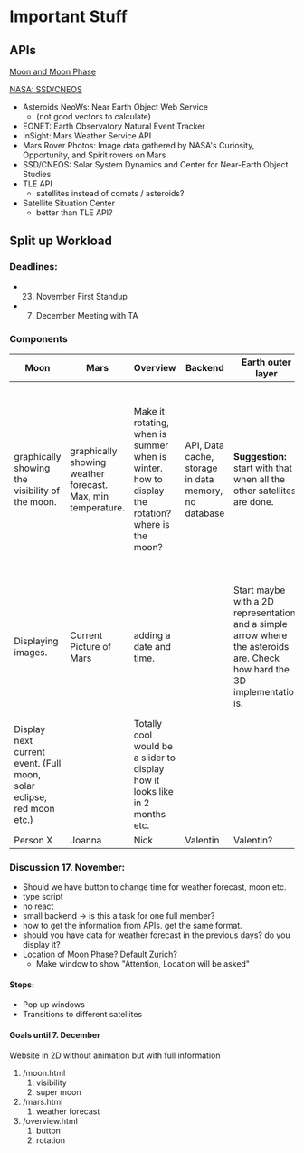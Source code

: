 # Important Stuff


## APIs

[Moon and Moon Phase](https://dev.qweather.com/en/docs/api/astronomy/moon-and-moon-phase/)

[NASA: SSD/CNEOS](https://api.nasa.gov/)
- Asteroids NeoWs: Near Earth Object Web Service
  - (not good vectors to calculate)
- EONET: Earth Observatory Natural Event Tracker
- InSight: Mars Weather Service API
- Mars Rover Photos: Image data gathered by NASA's Curiosity, Opportunity, and Spirit rovers on Mars
- SSD/CNEOS: Solar System Dynamics and Center for Near-Earth Object Studies
- TLE API 
  - satellites instead of comets / asteroids?
- Satellite Situation Center 
  - better than TLE API?

## Split up Workload

### Deadlines: 
- 23. November First Standup 
- 7. December Meeting with TA

### Components
|Moon|Mars|Overview|Backend|Earth outer layer|Earth inner layer|
|-|-|-|-|-|-|
|graphically showing the visibility of the moon.  | graphically showing weather forecast. Max, min temperature.|Make it rotating, when is summer when is winter. how to display the rotation? where is the moon?  |API, Data cache, storage in data memory, no database|**Suggestion:** start with that when all the other satellites are done. |Maybe keep it simple. Just an arrow to show where a storm is. you could do it with three different maps where different parts of the earth is. 
|Displaying images.|Current Picture of Mars|adding a date and time.||Start maybe with a 2D representation and a simple arrow where the asteroids are. Check how hard the 3D implementation is.| Display an arrow with *There is a storm in Arizona* and explain Button to change between C and F.where, what when.
|Display next current event. (Full moon, solar eclipse, red moon etc.)||Totally cool would be a slider to display how it looks like in 2 months etc.|||Maybe a red dot and when you press on it you see the further information.
|Person X|Joanna|Nick|Valentin|Valentin?|Valentin?|


### Discussion 17. November:
- Should we have button to change time for weather forecast, moon etc.
- type script
- no react
- small backend $\rightarrow$ is this a task for one full member?
- how to get the information from APIs. get the same format.
- should you have data for weather forecast in the previous days? do you display it?
- Location of Moon Phase? Default Zurich?
  - Make window to show "Attention, Location will be asked"

#### Steps:
- Pop up windows
- Transitions to different satellites


#### Goals until 7. December
Website in 2D without animation but with full information
1. /moon.html
   1. visibility
   2. super moon
2. /mars.html
   1. weather forecast
3. /overview.html
   1. button
   2. rotation
